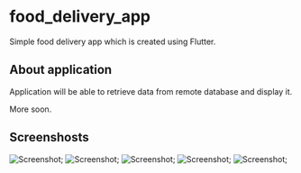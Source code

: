 # food_delivery_app

Simple food delivery app which is created using Flutter.

## About application

Application will be able to retrieve data from remote database and display it.

More soon.

## Screenshosts

![Screenshot](screenshots/Screenshot_1.png);
![Screenshot](screenshots/Screenshot_2.png);
![Screenshot](screenshots/Screenshot_3.png);
![Screenshot](screenshots/Screenshot_4.png);
![Screenshot](screenshots/Screenshot_5.png);

